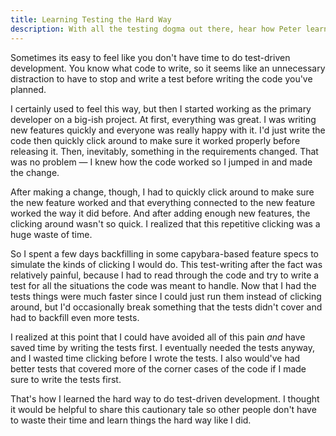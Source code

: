 ```yaml
---
title: Learning Testing the Hard Way
description: With all the testing dogma out there, hear how Peter learned to follow TDD the hard way
---
```


Sometimes its easy to feel like you don't have time to do test-driven development. You know what code to write, so it seems like an unnecessary distraction to have to stop and write a test before writing the code you've planned.

I certainly used to feel this way, but then I started working as the primary developer on a big-ish project. At first, everything was great. I was writing new features quickly and everyone was really happy with it. I'd just write the code then quickly click around to make sure it worked properly before releasing it. Then, inevitably, something in the requirements changed. That was no problem &mdash; I knew how the code worked so I jumped in and made the change.

After making a change, though, I had to quickly click around to make sure the new feature worked and that everything connected to the new feature worked the way it did before. And after adding enough new features, the clicking around wasn't so quick. I realized that this repetitive clicking was a huge waste of time.

So I spent a few days backfilling in some capybara-based feature specs to simulate the kinds of clicking I would do. This test-writing after the fact was relatively painful, because I had to read through the code and try to write a test for all the situations the code was meant to handle. Now that I had the tests things were much faster since I could just run them instead of clicking around, but I'd occasionally break something that the tests didn't cover and had to backfill even more tests.

I realized at this point that I could have avoided all of this pain *and* have saved time by writing the tests first. I eventually needed the tests anyway, and I wasted time clicking before I wrote the tests. I also would've had better tests that covered more of the corner cases of the code if I made sure to write the tests first.

That's how I learned the hard way to do test-driven development. I thought it would be helpful to share this cautionary tale so other people don't have to waste their time and learn things the hard way like I did.

